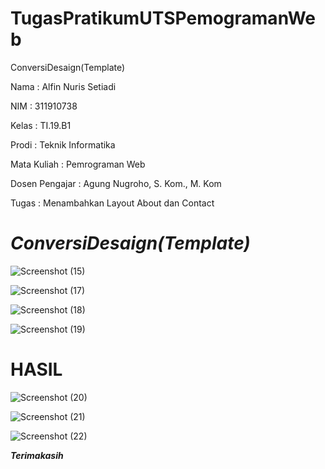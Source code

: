 # TugasPratikumUTSPemogramanWeb
ConversiDesaign(Template)

Nama : Alfin Nuris Setiadi

NIM : 311910738

Kelas : TI.19.B1

Prodi : Teknik Informatika

Mata Kuliah : Pemrograman Web

Dosen Pengajar : Agung Nugroho, S. Kom., M. Kom

Tugas : Menambahkan Layout About dan Contact

# *__ConversiDesaign(Template)__*

![Screenshot (15)](https://user-images.githubusercontent.com/81596397/116810241-ee6ef980-ab6c-11eb-9b0f-6d24451946e4.png)

![Screenshot (17)](https://user-images.githubusercontent.com/81596397/116810247-f6c73480-ab6c-11eb-8010-7b61986f9ea8.png)

![Screenshot (18)](https://user-images.githubusercontent.com/81596397/116810249-f9298e80-ab6c-11eb-8003-28ad52d0fa88.png)

![Screenshot (19)](https://user-images.githubusercontent.com/81596397/116810252-faf35200-ab6c-11eb-8423-5ef1486cc2de.png)

# HASIL

![Screenshot (20)](https://user-images.githubusercontent.com/81596397/116810263-0e9eb880-ab6d-11eb-8caa-cdc5fc53a511.png)

![Screenshot (21)](https://user-images.githubusercontent.com/81596397/116810265-11011280-ab6d-11eb-8393-92270c79ca10.png)

![Screenshot (22)](https://user-images.githubusercontent.com/81596397/116810266-12cad600-ab6d-11eb-9139-4ec81fedcb1f.png)

*__Terimakasih__*

